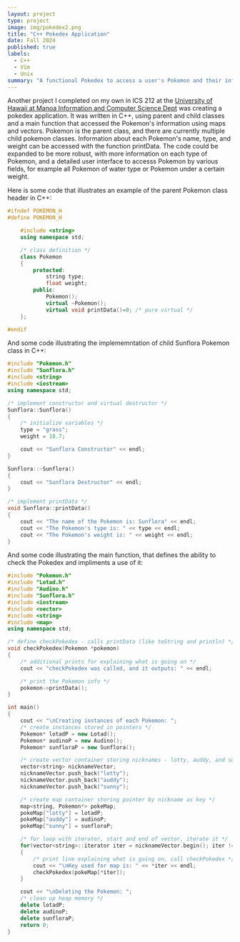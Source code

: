 ```yaml
---
layout: project
type: project
image: img/pokedex2.png
title: "C++ Pokedex Application"
date: Fall 2024
published: true
labels:
  - C++
  - Vim
  - Unix
summary: "A functional Pokedex to access a user's Pokemon and their information, written in C++ for ICS 212."
---
```


Another project I completed on my own in ICS 212 at the [University of Hawaii at Manoa Information and Computer Science Dept](https://www.ics.hawaii.edu/) was creating a pokedex application. It was written in C++, using parent and child classes and a main function that accessed the Pokemon's information using maps and vectors. Pokemon is the parent class, and there are currently multiple child pokemon classes. Information about each Pokemon's name, type, and weight can be accessed with the function printData. The code could be expanded to be more robust, with more information on each type of Pokemon, and a detailed user interface to accesss Pokemon by various fields, for example all Pokemon of water type or Pokemon under a certain weight.

Here is some code that illustrates an example of the parent Pokemon class header in C++:

```cpp
#ifndef POKEMON_H
#define POKEMON_H

    #include <string>
    using namespace std;

    /* class definition */
    class Pokemon
    {
        protected:
            string type;
            float weight;
        public:
            Pokemon();
            virtual ~Pokemon();
            virtual void printData()=0; /* pure virtual */
    };

#endif

```

And some code illustrating the implememntation of child Sunflora Pokemon class in C++:

```cpp
#include "Pokemon.h"
#include "Sunflora.h"
#include <string>
#include <iostream>
using namespace std;

/* implement constructor and virtual destructor */
Sunflora::Sunflora()
{
    /* initialize variables */
    type = "grass";
    weight = 18.7;

    cout << "Sunflora Constructor" << endl;
}

Sunflora::~Sunflora()
{
    cout << "Sunflora Destructor" << endl;
}

/* implement printData */
void Sunflora::printData()
{
    cout << "The name of the Pokemon is: Sunflora" << endl;
    cout << "The Pokemon's type is: " << type << endl;
    cout << "The Pokemon's weight is: " << weight << endl;
}
```
And some code illustrating the main function, that defines the ability to check the Pokedex and impliments a use of it:
```cpp
#include "Pokemon.h"
#include "Lotad.h"
#include "Audino.h"
#include "Sunflora.h"
#include <iostream>
#include <vector>
#include <string>
#include <map>
using namespace std;

/* define checkPokedex - calls printData (like toString and println) */
void checkPokedex(Pokemon *pokemon)
{
    /* additional prints for explaining what is going on */
    cout << "checkPokedex was called, and it outputs: " << endl;

    /* print the Pokemon info */
    pokemon->printData();
}

int main()
{
    cout << "\nCreating instances of each Pokemon: ";
    /* create instances stored in pointers */
    Pokemon* lotadP = new Lotad();
    Pokemon* audinoP = new Audino();
    Pokemon* sunfloraP = new Sunflora();

    /* create vector container storing nicknames - lotty, auddy, and sunny */
    vector<string> nicknameVector;
    nicknameVector.push_back("lotty");
    nicknameVector.push_back("auddy");
    nicknameVector.push_back("sunny");

    /* create map container storing pointer by nickname as key */
    map<string, Pokemon*> pokeMap;
    pokeMap["lotty"] = lotadP;
    pokeMap["auddy"] = audinoP;
    pokeMap["sunny"] = sunfloraP;

    /* for loop with iterator, start and end of vector, iterate it */
    for(vector<string>::iterator iter = nicknameVector.begin(); iter != nicknameVector.end(); ++iter)
    {
        /* print line explaining what is going on, call checkPokedex */
        cout << "\nKey used for map is: " << *iter << endl;
        checkPokedex(pokeMap[*iter]);
    }

    cout << "\nDeleting the Pokemon: ";
    /* clean up heap memory */
    delete lotadP;
    delete audinoP;
    delete sunfloraP;
    return 0;
}
```
